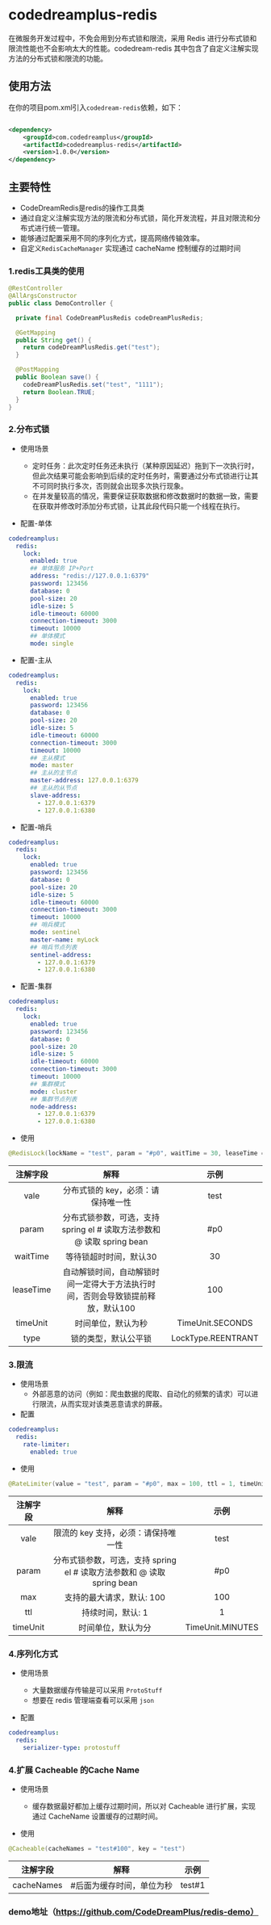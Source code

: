 # codedreamplus-redis

在微服务开发过程中，不免会用到分布式锁和限流，采用 Redis 进行分布式锁和限流性能也不会影响太大的性能。codedream-redis 其中包含了自定义注解实现方法的分布式锁和限流的功能。

## 使用方法

在你的项目pom.xml引入`codedream-redis`依赖，如下：

```xml

<dependency>
    <groupId>com.codedreamplus</groupId>
    <artifactId>codedreamplus-redis</artifactId>
    <version>1.0.0</version>
</dependency>
```

## 主要特性

* CodeDreamRedis是redis的操作工具类
* 通过自定义注解实现方法的限流和分布式锁，简化开发流程，并且对限流和分布式进行统一管理。
* 能够通过配置采用不同的序列化方式，提高网络传输效率。
* 自定义`RedisCacheManager` 实现通过 cacheName 控制缓存的过期时间

### 1.redis工具类的使用

```java
@RestController
@AllArgsConstructor
public class DemoController {

  private final CodeDreamPlusRedis codeDreamPlusRedis;

  @GetMapping
  public String get() {
    return codeDreamPlusRedis.get("test");
  }

  @PostMapping
  public Boolean save() {
    codeDreamPlusRedis.set("test", "1111");
    return Boolean.TRUE;
  }
}
```

### 2.分布式锁

- 使用场景
    - 定时任务：此次定时任务还未执行（某种原因延迟）拖到下一次执行时，但此次结果可能会影响到后续的定时任务时，需要通过分布式锁进行让其不可同时执行多次，否则就会出现多次执行现象。
    - 在并发量较高的情况，需要保证获取数据和修改数据时的数据一致，需要在获取并修改时添加分布式锁，让其此段代码只能一个线程在执行。

- 配置-单体

```yaml
codedreamplus:
  redis:
    lock:
      enabled: true
      ## 单体服务 IP+Port
      address: "redis://127.0.0.1:6379"
      password: 123456
      database: 0
      pool-size: 20
      idle-size: 5
      idle-timeout: 60000
      connection-timeout: 3000
      timeout: 10000
      ## 单体模式
      mode: single
```

- 配置-主从

```yaml
codedreamplus:
  redis:
    lock:
      enabled: true
      password: 123456
      database: 0
      pool-size: 20
      idle-size: 5
      idle-timeout: 60000
      connection-timeout: 3000
      timeout: 10000
      ## 主从模式
      mode: master
      ## 主从的主节点
      master-address: 127.0.0.1:6379
      ## 主从的从节点
      slave-address:
        - 127.0.0.1:6379
        - 127.0.0.1:6380
```

- 配置-哨兵

```yaml
codedreamplus:
  redis:
    lock:
      enabled: true
      password: 123456
      database: 0
      pool-size: 20
      idle-size: 5
      idle-timeout: 60000
      connection-timeout: 3000
      timeout: 10000
      ## 哨兵模式
      mode: sentinel
      master-name: myLock
      ## 哨兵节点列表
      sentinel-address:
        - 127.0.0.1:6379
        - 127.0.0.1:6380
```

- 配置-集群

```yaml
codedreamplus:
  redis:
    lock:
      enabled: true
      password: 123456
      database: 0
      pool-size: 20
      idle-size: 5
      idle-timeout: 60000
      connection-timeout: 3000
      timeout: 10000
      ## 集群模式
      mode: cluster
      ## 集群节点列表
      node-address:
        - 127.0.0.1:6379
        - 127.0.0.1:6380
```

- 使用

```java
@RedisLock(lockName = "test", param = "#p0", waitTime = 30, leaseTime = 100, timeUnit = TimeUnit.SECONDS, type = LockType.REENTRANT)
```

| 注解字段 | 解释 | 示例 |
|:---:|:---:|:---:|
| vale | 分布式锁的 key，必须：请保持唯一性 | test|
| param | 分布式锁参数，可选，支持 spring el # 读取方法参数和 @ 读取 spring bean | #p0 |
| waitTime | 等待锁超时时间，默认30 | 30 |
| leaseTime | 自动解锁时间，自动解锁时间一定得大于方法执行时间，否则会导致锁提前释放，默认100 | 100 |
| timeUnit | 时间单位，默认为秒 | TimeUnit.SECONDS |
| type | 锁的类型，默认公平锁 | LockType.REENTRANT |

### 3.限流

- 使用场景
    - 外部恶意的访问（例如：爬虫数据的爬取、自动化的频繁的请求）可以进行限流，从而实现对该类恶意请求的屏蔽。
- 配置

```yaml
codedreamplus:
  redis:
    rate-limiter:
      enabled: true
```

- 使用

```java
@RateLimiter(value = "test", param = "#p0", max = 100, ttl = 1, timeUnit = TimeUnit.MINUTES)
```

| 注解字段 | 解释 | 示例 |
|:---:|:---:|:---:|
| vale | 限流的 key 支持，必须：请保持唯一性 | test|
| param | 分布式锁参数，可选，支持 spring el # 读取方法参数和 @ 读取 spring bean | #p0 |
| max | 支持的最大请求，默认: 100 | 100 |
| ttl | 持续时间，默认: 1 | 1 |
| timeUnit |                      时间单位，默认为分                      | TimeUnit.MINUTES |

### 4.序列化方式

- 使用场景
    - 大量数据缓存传输是可以采用 `ProtoStuff`
    - 想要在 redis 管理端查看可以采用 `json`

- 配置

```yaml
codedreamplus:
  redis:
    serializer-type: protostuff
```

### 4.扩展 Cacheable 的Cache Name

- 使用场景
    - 缓存数据最好都加上缓存过期时间，所以对 Cacheable 进行扩展，实现通过 CacheName 设置缓存的过期时间。

- 使用

```java
@Cacheable(cacheNames = "test#100", key = "test")
```

| 注解字段 | 解释 | 示例 |
|:---:|:---:|:---:|
| cacheNames | #后面为缓存时间，单位为秒 | test#1 |

### demo地址（https://github.com/CodeDreamPlus/redis-demo）
